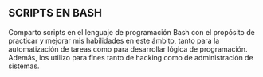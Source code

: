 ## SCRIPTS EN BASH

Comparto scripts en el lenguaje de programación Bash con el propósito de practicar y mejorar mis habilidades en este ámbito, 
tanto para la automatización de tareas como para desarrollar lógica de programación.
Además, los utilizo para fines tanto de hacking como de administración de sistemas.
